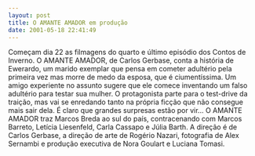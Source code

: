 ```yaml
---
layout: post
title: O AMANTE AMADOR em produção
date: 2001-05-18 22:41:49
---
```

Começam dia 22 as filmagens do quarto e último episódio dos Contos de Inverno. O AMANTE AMADOR, de Carlos Gerbase, conta a história de Ewerardo, um marido exemplar que pensa em cometer adultério pela primeira vez mas morre de medo da esposa, que é ciumentíssima. Um amigo experiente no assunto sugere que ele comece inventando um falso adultério para testar sua mulher. O protagonista parte para o test-drive da traição, mas vai se enredando tanto na própria ficção que não consegue mais sair dela. É claro que grandes surpresas estão por vir... O AMANTE AMADOR traz Marcos Breda ao sul do país, contracenando com Marcos Barreto, Letícia Liesenfeld, Carla Cassapo e Júlia Barth. A direção é de Carlos Gerbase, a direção de arte de Rogério Nazari, fotografia de Alex Sernambi e produção executiva de Nora Goulart e Luciana Tomasi.
